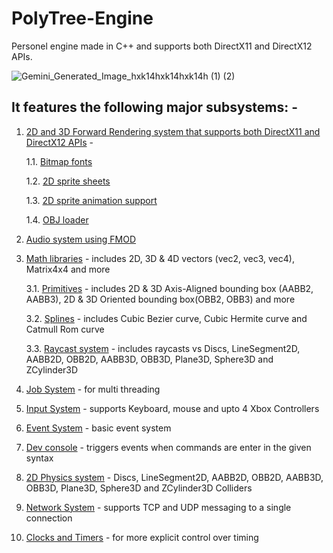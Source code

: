 # PolyTree-Engine

Personel engine made in C++ and supports both DirectX11 and DirectX12 APIs.

![Gemini_Generated_Image_hxk14hxk14hxk14h (1) (2)](https://github.com/user-attachments/assets/92fdeee8-0419-4b50-b561-375c757fdfdf)

## It features the following major subsystems: -

1. <a href="https://github.com/anishvabardhan/PolyTree-Engine/tree/main/Code/Engine/Renderer" style="text-decoration: underline;">2D and 3D Forward Rendering system that supports both DirectX11 and DirectX12 APIs</a> -

    1.1. <a href="https://github.com/anishvabardhan/PolyTree-Engine/tree/main/Code/Engine/Renderer" style="text-decoration: underline;">Bitmap fonts</a>
 
    1.2. <a href="https://github.com/anishvabardhan/PolyTree-Engine/tree/main/Code/Engine/Renderer" style="text-decoration: underline;">2D sprite sheets</a>

    1.3. <a href="https://github.com/anishvabardhan/PolyTree-Engine/tree/main/Code/Engine/Renderer" style="text-decoration: underline;">2D sprite animation support</a>
 
    1.4. <a href="https://github.com/anishvabardhan/PolyTree-Engine/tree/main/Code/Engine/Renderer" style="text-decoration: underline;">OBJ loader</a>

2. <a href="https://github.com/anishvabardhan/PolyTree-Engine/tree/main/Code/Engine/Audio" style="text-decoration: underline;">Audio system using FMOD</a>


3. <a href="https://github.com/anishvabardhan/PolyTree-Engine/tree/main/Code/Engine/Math" style="text-decoration: underline;">Math libraries</a> - includes 2D, 3D & 4D vectors (vec2, vec3, vec4), Matrix4x4 and more

    3.1. <a href="https://github.com/anishvabardhan/PolyTree-Engine/tree/main/Code/Engine/Math" style="text-decoration: underline;">Primitives</a> - includes 2D & 3D Axis-Aligned bounding box (AABB2, AABB3), 2D & 3D Oriented bounding box(OBB2, OBB3) and more

    3.2. <a href="https://github.com/anishvabardhan/PolyTree-Engine/tree/main/Code/Engine/Math" style="text-decoration: underline;">Splines</a> - includes Cubic Bezier curve, Cubic Hermite curve and Catmull Rom curve

    3.3. <a href="https://github.com/anishvabardhan/PolyTree-Engine/tree/main/Code/Engine/Math" style="text-decoration: underline;">Raycast system</a> - includes raycasts vs Discs, LineSegment2D, AABB2D, OBB2D, AABB3D, OBB3D, Plane3D, Sphere3D and ZCylinder3D

4. <a href="https://github.com/anishvabardhan/PolyTree-Engine/tree/main/Code/Engine/Core" style="text-decoration: underline;">Job System</a> - for multi threading

5. <a href="https://github.com/anishvabardhan/PolyTree-Engine/tree/main/Code/Engine/Core" style="text-decoration: underline;">Input System</a> - supports Keyboard, mouse and upto 4 Xbox Controllers

6. <a href="https://github.com/anishvabardhan/PolyTree-Engine/tree/main/Code/Engine/Core" style="text-decoration: underline;">Event System</a> - basic event system

7. <a href="https://github.com/anishvabardhan/PolyTree-Engine/tree/main/Code/Engine/Core" style="text-decoration: underline;">Dev console</a> - triggers events when commands are enter in the given syntax

8. <a href="https://github.com/anishvabardhan/PolyTree-Engine/tree/main/Code/Engine/Math" style="text-decoration: underline;">2D Physics system</a> - Discs, LineSegment2D, AABB2D, OBB2D, AABB3D, OBB3D, Plane3D, Sphere3D and ZCylinder3D Colliders

9. <a href="https://github.com/anishvabardhan/PolyTree-Engine/tree/main/Code/Engine/Network" style="text-decoration: underline;">Network System</a> - supports TCP and UDP messaging to a single connection

10. <a href="https://github.com/anishvabardhan/PolyTree-Engine/tree/main/Code/Engine/Network" style="text-decoration: underline;">Clocks and Timers</a> - for more explicit control over timing
